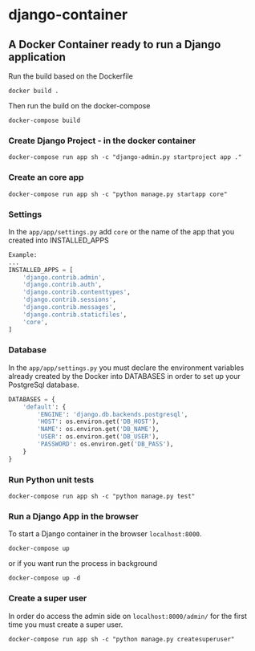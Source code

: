 # django-container

## A Docker Container ready to run a Django application

Run the build based on the Dockerfile

```
docker build .
```

Then run the build on the docker-compose

```
docker-compose build
```

### Create Django Project - in the docker container

```
docker-compose run app sh -c "django-admin.py startproject app ."
```

### Create an core app

```
docker-compose run app sh -c "python manage.py startapp core"
```

### Settings

In the `app/app/settings.py` add `core` or the name of the app that you created into INSTALLED_APPS

```python
Example:
...
INSTALLED_APPS = [
    'django.contrib.admin',
    'django.contrib.auth',
    'django.contrib.contenttypes',
    'django.contrib.sessions',
    'django.contrib.messages',
    'django.contrib.staticfiles',
    'core',
]
```

### Database

In the `app/app/settings.py` you must declare the environment variables already created by the Docker into DATABASES in order to set up your PostgreSql database.

```python
DATABASES = {
    'default': {
        'ENGINE': 'django.db.backends.postgresql',
        'HOST': os.environ.get('DB_HOST'),
        'NAME': os.environ.get('DB_NAME'),
        'USER': os.environ.get('DB_USER'),
        'PASSWORD': os.environ.get('DB_PASS'),
    }
}
```

### Run Python unit tests

```
docker-compose run app sh -c "python manage.py test"
```

### Run a Django App in the browser

To start a Django container in the browser `localhost:8000`.

```
docker-compose up
```

or if you want run the process in background

```
docker-compose up -d
```

### Create a super user

In order do access the admin side on `localhost:8000/admin/` for the first time you must create a super user.

```
docker-compose run app sh -c "python manage.py createsuperuser"
```
